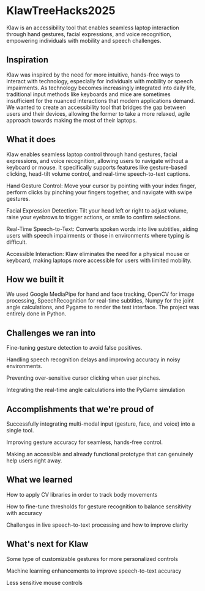 # KlawTreeHacks2025
Klaw is an accessibility tool that enables seamless laptop interaction through hand gestures, facial expressions, and voice recognition, empowering individuals with mobility and speech challenges. 

## Inspiration
Klaw was inspired by the need for more intuitive, hands-free ways to interact with technology, especially for individuals with mobility or speech impairments.  As technology becomes increasingly integrated into daily life, traditional input methods like keyboards and mice are sometimes insufficient for the nuanced interactions that modern applications demand. We wanted to create an accessibility tool that bridges the gap between users and their devices, allowing the former to take a more relaxed, agile approach towards making the most of their laptops.

## What it does
Klaw enables seamless laptop control through hand gestures, facial expressions, and voice recognition, allowing users to navigate without a keyboard or mouse. It specifically supports features like gesture-based clicking, head-tilt volume control, and real-time speech-to-text captions.

Hand Gesture Control: Move your cursor by pointing with your index finger, perform clicks by pinching your fingers together, and navigate with swipe gestures.

Facial Expression Detection: Tilt your head left or right to adjust volume, raise your eyebrows to trigger actions, or smile to confirm selections.

Real-Time Speech-to-Text: Converts spoken words into live subtitles, aiding users with speech impairments or those in environments where typing is difficult.

Accessible Interaction: Klaw eliminates the need for a physical mouse or keyboard, making laptops more accessible for users with limited mobility.

## How we built it
We used Google MediaPipe for hand and face tracking, OpenCV for image processing, SpeechRecognition for real-time subtitles, Numpy for the joint angle calculations, and Pygame to render the test interface. The project was entirely done in Python. 

## Challenges we ran into
Fine-tuning gesture detection to avoid false positives.

Handling speech recognition delays and improving accuracy in noisy environments.

Preventing over-sensitive cursor clicking when user pinches.

Integrating the real-time angle calculations into the PyGame simulation

## Accomplishments that we're proud of
Successfully integrating multi-modal input (gesture, face, and voice) into a single tool.

Improving gesture accuracy for seamless, hands-free control.

Making an accessible and already functional prototype that can genuinely help users right away.

## What we learned
How to apply CV libraries in order to track body movements
  
How to fine-tune thresholds for gesture recognition to balance sensitivity with accuracy
  
Challenges in live speech-to-text processing and how to improve clarity

## What's next for Klaw
Some type of customizable gestures for more personalized controls

Machine learning enhancements to improve speech-to-text accuracy

Less sensitive mouse controls
